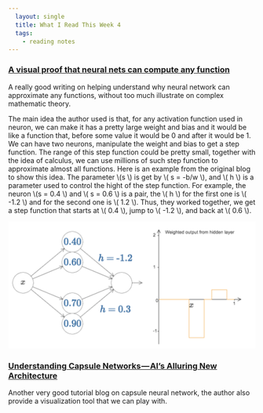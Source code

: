 ```yaml
---
  layout: single
  title: What I Read This Week 4
  tags:
    - reading notes
---
```

### [A visual proof that neural nets can compute any function](http://neuralnetworksanddeeplearning.com/chap4.html)
A really good writing on helping understand why neural network can approximate any functions, without too much illustrate on complex mathematic theory.

The main idea the author used is that, for any activation function used in neuron, we can make it has a pretty large weight and bias and it would be like a function that, before some value it would be 0 and after it would be 1. We can have two neurons, manipulate the weight and bias to get a step function. The range of this step function could be pretty small, together with the idea of calculus, we can use millions of such step function to approximate almost all functions. Here is an example from the original blog to show this idea. The parameter \\(s \\) is get by \\( s = -b/w \\), and \\( h \\) is a parameter used to control the hight of the step function. For example, the neuron \\(s = 0.4 \\) and \\( s = 0.6 \\) is a pair, the \\( h \\) for the first one is \\( -1.2 \\) and for the second one is \\( 1.2 \\). Thus, they worked together, we get a step function that starts at \\( 0.4 \\), jump to \\( -1.2 \\), and back at \\( 0.6 \\).

![Neural Network Approximate Any Function](/assets/nn_approx.png)

### [Understanding Capsule Networks — AI’s Alluring New Architecture](https://medium.freecodecamp.org/understanding-capsule-networks-ais-alluring-new-architecture-bdb228173ddc)
Another very good tutorial blog on capsule neural network, the author also provide a visualization tool that we can play with.
